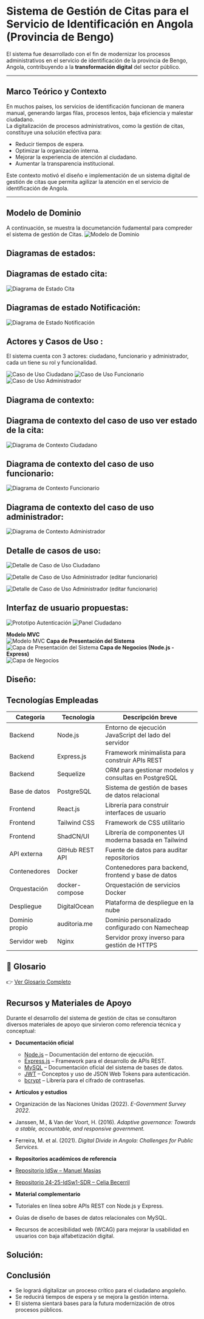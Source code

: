 #  Sistema de Gestión de Citas para el Servicio de Identificación en Angola (Provincia de Bengo)  
El sistema fue desarrollado con el fin de modernizar los procesos administrativos en el servicio de identificación de la provincia de Bengo, Angola, contribuyendo a la **transformación digital** del sector público.  

---

##  Marco Teórico y Contexto

En muchos países, los servicios de identificación funcionan de manera manual, generando largas filas, procesos lentos, baja eficiencia y malestar ciudadano.  
La digitalización de procesos administrativos, como la gestión de citas, constituye una solución efectiva para:  

- Reducir tiempos de espera.  
- Optimizar la organización interna.  
- Mejorar la experiencia de atención al ciudadano.  
- Aumentar la transparencia institucional.  

Este contexto motivó el diseño e implementación de un sistema digital de gestión de citas que permita agilizar la atención en el servicio de identificación de Angola.  

---
## Modelo de Dominio
A continuación, se muestra la documetanción fudamental para compreder el sistema de gestión de Citas.
![Modelo de Dominio](Documentacion/imagens/Modelodedominio.svg)





## Diagramas de estados:
## Diagramas de estado cita:
![Diagrama de Estado Cita](Documentacion/imagens/Diagramadeestadocita.svg)
## Diagramas de estado Notificación:
![Diagrama de Estado Notificación](Documentacion/imagens/DiagramadeEstadonotificacion.svg)


## Actores y Casos de Uso :
El sistema cuenta con 3 actores: ciudadano, funcionario y administrador, cada un tiene su rol y funcionalidad.

![Caso de Uso Ciudadano](Documentacion/imagens/CasodeUsoCiudadano.svg)
![Caso de Uso Funcionario](Documentacion/imagens/CasodeUsofuncionario.svg)
![Caso de Uso Administrador](./Documentacion/imagens/CasodeUsoAdministrador.svg)



## Diagrama de contexto:

## Diagrama de contexto del caso de uso ver estado de la cita:
![Diagrama de Contexto Ciudadano](Documentacion/imagens/DiagramadeContexto%28Ciudadano%29.svg)
## Diagrama de contexto del caso de uso funcionario:
![Diagrama de Contexto Funcionario](Documentacion/imagens/DiagramadeContexto%20%28Funcionario%29.svg)
## Diagrama de contexto del caso de uso administrador:
![Diagrama de Contexto Administrador](Documentacion/imagens/DiagramadeContexto%28Administrador%29.svg)

## Detalle de casos de uso:
![Detalle de Caso de Uso Ciudadano](Documentacion/imagens/DetalledeCasodeUsoCiudadano.svg)

![Detalle de Caso de Uso Administrador (editar funcionario)](Documentacion/imagens/DetalledeCasodeUsoAdministrador%28editar%20funcionario%29.svg)

![Detalle de Caso de Uso Administrador (editar funcionario)](Documentacion/imagens/DetalledeCasodeUsoAdministrador%28editar%20funcionario%29.svg)

## Interfaz de usuario propuestas:
![Prototipo Autenticación](Documentacion/imagens/Prototipos/PrototipoAutenticacion.png)
![Panel Ciudadano](Documentacion/imagens/Prototipos/PanelCiudadano.png)

**Modelo MVC**  
![Modelo MVC](Documentacion/imagens/Analisis/MVC.png)
**Capa de Presentación del Sistema**  
![Capa de Presentación del Sistema](Documentacion/imagens/Analisis/Capadepresentaciondelsistema.png)
**Capa de Negocios (Node.js - Express)**  
![Capa de Negocios](Documentacion/imagens/Analisis/Capadenegocios(node.js:express).png)

## Diseño:
## Tecnologías Empleadas

| Categoría      | Tecnología       | Descripción breve |
|----------------|-----------------|-------------------|
| Backend        | Node.js         | Entorno de ejecución JavaScript del lado del servidor |
| Backend        | Express.js      | Framework minimalista para construir APIs REST |
| Backend        | Sequelize       | ORM para gestionar modelos y consultas en PostgreSQL |
| Base de datos  | PostgreSQL      | Sistema de gestión de bases de datos relacional |
| Frontend       | React.js        | Librería para construir interfaces de usuario |
| Frontend       | Tailwind CSS    | Framework de CSS utilitario |
| Frontend       | ShadCN/UI       | Librería de componentes UI moderna basada en Tailwind |
| API externa    | GitHub REST API | Fuente de datos para auditar repositorios |
| Contenedores   | Docker          | Contenedores para backend, frontend y base de datos |
| Orquestación   | docker-compose  | Orquestación de servicios Docker |
| Despliegue     | DigitalOcean    | Plataforma de despliegue en la nube |
| Dominio propio | auditoria.me    | Dominio personalizado configurado con Namecheap |
| Servidor web   | Nginx           | Servidor proxy inverso para gestión de HTTPS |


## 📖 Glosario

👉 [Ver Glosario Completo](./Documentacion/Glosario.md)
## Recursos y Materiales de Apoyo

Durante el desarrollo del sistema de gestión de citas se consultaron diversos materiales de apoyo que sirvieron como referencia técnica y conceptual:

- **Documentación oficial**
  - [Node.js](https://nodejs.org/en/docs/) – Documentación del entorno de ejecución.
  - [Express.js](https://expressjs.com/) – Framework para el desarrollo de APIs REST.
  - [MySQL](https://dev.mysql.com/doc/) – Documentación oficial del sistema de bases de datos.
  - [JWT](https://jwt.io/introduction/) – Conceptos y uso de JSON Web Tokens para autenticación.
  - [bcrypt](https://www.npmjs.com/package/bcrypt) – Librería para el cifrado de contraseñas.

-  **Artículos y estudios**
  - Organización de las Naciones Unidas (2022). *E-Government Survey 2022*.
  - Janssen, M., & Van der Voort, H. (2016). *Adaptive governance: Towards a stable, accountable, and responsive government.*
  - Ferreira, M. et al. (2021). *Digital Divide in Angola: Challenges for Public Services.*

-  **Repositorios académicos de referencia**
  - [Repositorio IdSw – Manuel Masías](https://github.com/mmasias/idSw)  
  - [Repositorio 24-25-IdSw1-SDR – Celia Becerril](https://github.com/celiabecerril/24-25-IdSw1-SDR)

-  **Material complementario**
  - Tutoriales en línea sobre APIs REST con Node.js y Express.
  - Guías de diseño de bases de datos relacionales con MySQL.
  - Recursos de accesibilidad web (WCAG) para mejorar la usabilidad en usuarios con baja alfabetización digital.

## Solución:

  
## Conclusión
- Se logrará digitalizar un proceso crítico para el ciudadano angoleño.
- Se reducirá tiempos de espera y se mejora la gestión interna.
- El sistema sientará bases para la futura modernización de otros procesos públicos.
